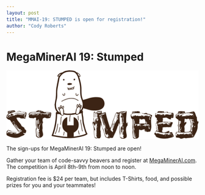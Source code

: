 ```yaml
---
layout: post
title: "MMAI-19: STUMPED is open for registration!"
author: "Cody Roberts"
---
```

# MegaMinerAI 19: Stumped #

![Stumped](https://github.com/siggame/blog/blob/master/static/img/Stumped_transparency.png)

The sign-ups for MegaMinerAI 19: Stumped are open! 

Gather your team of code-savvy beavers and register at [MegaMinerAI.com](https://megaminerai.com/competition/megaminer-ai-19-stumped/). The competition is
April 8th-9th from noon to noon.

Registration fee is $24 per team, but includes T-Shirts, food, and possible prizes for you and your teammates!
